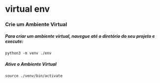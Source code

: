 # virtual env
### Crie um Ambiente Virtual
##### Para criar um ambiente virtual, navegue até o diretório do seu projeto e execute:
```shell
python3 -m venv ./env
```
##### Ative o Ambiente Virtual
```shell
source ./venv/bin/activate
```